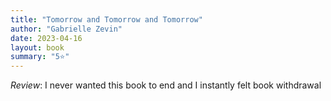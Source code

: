 ```yaml
---
title: "Tomorrow and Tomorrow and Tomorrow"
author: "Gabrielle Zevin"
date: 2023-04-16
layout: book
summary: "5⭐️"
---
```


*Review*: I never wanted this book to end and I instantly felt book withdrawal